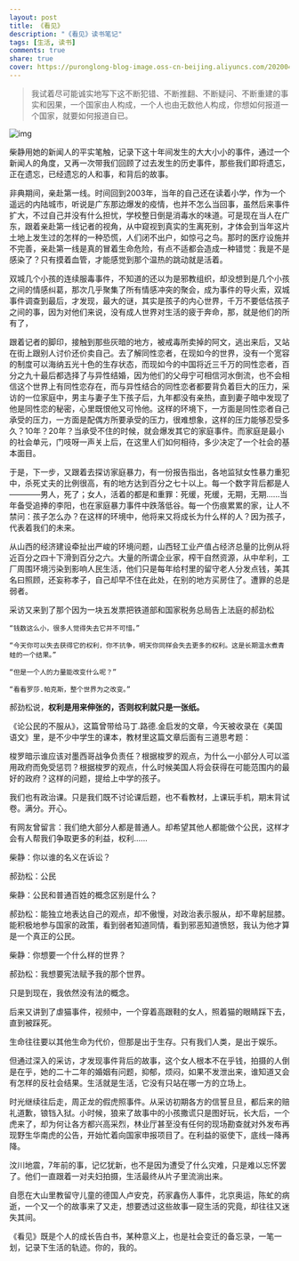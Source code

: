 ```yaml
---
layout: post
title: 《看见》
description: "《看见》读书笔记"
tags: [生活, 读书]
comments: true
share: true
cover: https://puronglong-blog-image.oss-cn-beijing.aliyuncs.com/20200420171928.png
---
```


> 我试着尽可能诚实地写下这不断犯错、不断推翻、不断疑问、不断重建的事实和因果，一个国家由人构成，一个人也由无数他人构成，你想如何报道一个国家，就要如何报道自已。

<!-- more -->

![img](https://puronglong-blog-image.oss-cn-beijing.aliyuncs.com/20200420171928.png)

柴静用她的新闻人的平实笔触，记录下这十年间发生的大大小小的事件，通过一个新闻人的角度，又再一次带我们回顾了过去发生的历史事件，那些我们即将遗忘，正在遗忘，已经遗忘的人和事，和背后的故事。

非典期间，亲赴第一线。时间回到2003年，当年的自己还在读着小学，作为一个遥远的内陆城市，听说是广东那边爆发的疫情，也并不怎么当回事，虽然后来事件扩大，不过自己并没有什么担忧，学校整日倒是消毒水的味道。可是现在当人在广东，跟着亲赴第一线记者的视角，从中窥视到真实的生离死别，才体会到当年这片土地上发生过的怎样的一种恐慌，人们闭不出户，如惊弓之鸟。那时的医疗设施并不完善，亲赴第一线是真的冒着生命危险，有点不适都会造成一种错觉：我是不是感染了？只有摸着血管，才能感觉到那个温热的跳动就是活着。

双城几个小孩的连续服毒事件，不知道的还以为是邪教组织，却没想到是几个小孩之间的情感纠葛，那次几乎聚集了所有情感冲突的聚会，成为事件的导火索，双城事件调查到最后，才发现，最大的谜，其实是孩子的内心世界，千万不要低估孩子之间的事，因为对他们来说，没有成人世界对生活的疲于奔命，那，就是他们的所有了，

跟着记者的脚印，接触到那些灰暗的地方，被戒毒所卖掉的阿文，逃出来后，又站在街上跟别人讨价还价卖自己。去了解同性恋者，在现如今的世界，没有一个宽容的制度可以海纳五光十色的生存状态，而现如今的中国将近三千万的同性恋者，百分之九十最后都选择了与异性结婚，因为他们的父母宁可相信河水倒流，也不会相信这个世界上有同性恋存在，而与异性结合的同性恋者都要背负着巨大的压力，采访的一位家庭中，男主与妻子生下孩子后，九年都没有亲热，直到妻子暗中发现了他是同性恋的秘密，心里既恨他又可怜他。这样的环境下，一方面是同性恋者自己承受的压力，一方面是配偶方所要承受的压力，很难想象，这样的压力能够忍受多久？10年？20年？当承受不住的时候，就会爆发其它的家庭事件。而家庭是最小的社会单元，门吱呀一声关上后，在这里人们如何相待，多少决定了一个社会的基本面目。

于是，下一步，又跟着去探访家庭暴力，有一份报告指出，各地监狱女性暴力重犯中，杀死丈夫的比例很高，有的地方达到百分之七十以上。每一个数字背后都是人————男人，死了；女人，活着的都是和重罪：死缓，死缓，无期，无期......当年备受追捧的李阳，也在家庭暴力事件中跌落低谷。每一个伤痕累累的家，让人不禁问：孩子怎么办？在这样的环境中，他将来又将成长为什么样的人？因为孩子，代表着我们的未来。

从山西的经济建设牵扯出严峻的环境问题，山西轻工业产值占经济总量的比例从将近百分之四十下滑到百分之六。大量的所谓企业家，榨干自然资源，从中牟利，工厂周围环境污染到影响人民生活，他们只是每年给村里的留守老人分发点钱，美其名曰照顾，还妄称孝子，自己却早不住在此处，在别的地方买房住了。遭罪的总是弱者。

采访又来到了那个因为一块五发票把铁道部和国家税务总局告上法庭的郝劲松

`“钱数这么小，很多人觉得失去它并不可惜。”`

`“今天你可以失去获得它的权利，你不抗争，明天你同样会失去更多的权利。这是长期温水煮青蛙的一个结果。”`

`“但是一个人的力量能改变什么呢？”`

`“看看罗莎.帕克斯，整个世界为之改变。”`


郝劲松说，<b>权利是用来伸张的，否则权利就只是一张纸。</b>

《论公民的不服从》，这篇曾带给马丁.路德.金启发的文章，今天被收录在《美国语文》里，是不少中学生的课本，教材里这篇文章后面有三道思考题：

梭罗暗示谁应该对墨西哥战争负责任？根据梭罗的观点，为什么一小部分人可以滥用政府而免受惩罚？根据梭罗的观点，什么时候美国人将会获得在可能范围内的最好的政府？这样的问题，提给上中学的孩子。

我们也有政治课。只是我们既不讨论课后题，也不看教材，上课玩手机，期末背试卷。满分。开心。

有网友曾留言：我们绝大部分人都是普通人。却希望其他人都能做个公民，这样才会有人帮我们争取更多的利益，权利......

柴静：你以谁的名义在诉讼？

郝劲松：公民

柴静：公民和普通百姓的概念区别是什么？

郝劲松：能独立地表达自己的观点，却不傲慢，对政治表示服从，却不卑躬屈膝。能积极地参与国家的政策，看到弱者知道同情，看到邪恶知道愤怒，我认为他才算是一个真正的公民。

柴静：你想要一个什么样的世界？

郝劲松：我想要宪法赋予我的那个世界。

只是到现在，我依然没有法的概念。

后来又讲到了虐猫事件，视频中，一个穿着高跟鞋的女人，照着猫的眼睛踩下去，直到被踩死。

生命往往要以其他生命为代价，但那是出于生存。只有我们人类，是出于娱乐。

但通过深入的采访，才发现事件背后的故事，这个女人根本不在乎钱，拍摄的人倒是在乎，她的二十二年的婚姻有问题，抑郁，烦闷，如果不发泄出来，谁知道又会有怎样的反社会结果。生活就是生活，它没有只站在哪一方的立场上。

时光继续往后走，周正龙的假虎照事件。从采访初期各方的信誓旦旦，都后来的赔礼道歉，锒铛入狱。小时候，狼来了故事中的小孩撒谎只是图好玩，长大后，一个虎来了，却为何让各方都兴高采烈，林业厅甚至没有任何的现场勘查就对外发布再现野生华南虎的公告，开始忙着向国家申报项目了。在利益的驱使下，底线一降再降。

汶川地震，7年前的事，记忆犹新，也不是因为遭受了什么灾难，只是难以忘怀罢了。他们一直跟着一对夫妇拍摄，生活最终从片子里流淌出来。

自愿在大山里教留守儿童的德国人卢安克，药家鑫伤人事件，北京奥运，陈虻的病逝，一个又一个的故事来了又走，想要透过这些故事一窥生活的究竟，却往往又迷失其间。

《看见》既是个人的成长告白书，某种意义上，也是社会变迁的备忘录，一笔一划，记录下生活的轨迹。你的，我的。